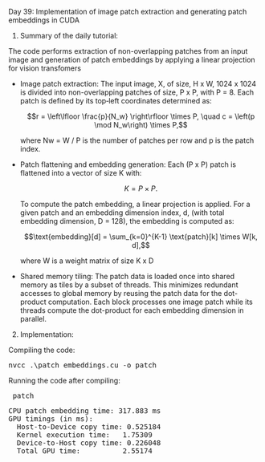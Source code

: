 Day 39: Implementation of image patch extraction and generating patch embeddings in CUDA

1) Summary of the daily tutorial:

The code performs extraction of non-overlapping patches from an input image and generation of patch embeddings by applying a linear projection for vision transfomers

- Image patch extraction: The input image, X, of size, H x W, 1024 x 1024 is divided into non-overlapping patches of size, P x P, with P = 8. Each patch is defined by its top‑left coordinates determined as:  

  ```math
  r = \left\lfloor \frac{p}{N_w} \right\rfloor \times P, \quad c = \left(p \mod N_w\right) \times P,
  ```
  where Nw = W / P is the number of patches per row and p is the patch index.

- Patch flattening and embedding generation: Each (P x P) patch is flattened into a vector of size K with:
  
  ```math
  K = P \times P.
  ```

  To compute the patch embedding, a linear projection is applied. For a given patch and an embedding dimension index, d, (with total embedding dimension, D = 128), the embedding is computed as:

  ```math
  \text{embedding}[d] = \sum_{k=0}^{K-1} \text{patch}[k] \times W[k, d],
  ```

  where W is a weight matrix of size K x D

- Shared memory tiling: The patch data is loaded once into shared memory as tiles by a subset of threads. This minimizes redundant accesses to global memory by reusing the patch data for the dot-product computation. Each block processes one image patch while its threads compute the dot-product for each embedding dimension in parallel.  
   
2) Implementation:

Compiling the code:  

<pre>nvcc .\patch_embeddings.cu -o patch</pre>

Running the code after compiling: 

<pre> patch </pre>

<pre>CPU patch embedding time: 317.883 ms
GPU timings (in ms):
  Host-to-Device copy time: 0.525184
  Kernel execution time:   1.75309
  Device-to-Host copy time: 0.226048
  Total GPU time:          2.55174</pre>
